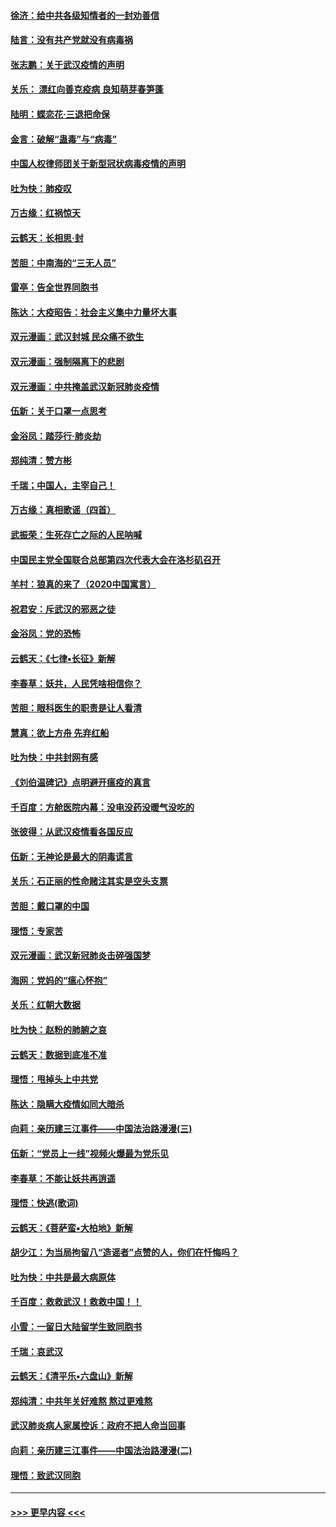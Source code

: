 #### [徐济：给中共各级知情者的一封劝善信](../pages/nsc993/n11868561.md?t=02151044) 
#### [陆言：没有共产党就没有病毒祸](../pages/nsc993/n11868232.md?t=02151044) 
#### [张志鹏：关于武汉疫情的声明](../pages/nsc993/n11867182.md?t=02151044) 
#### [关乐： 漂红向善克疫病 良知萌芽春笋蓬](../pages/nsc993/n11865710.md?t=02151044) 
#### [陆明：蝶恋花‧三退把命保](../pages/nsc993/n11865673.md?t=02151044) 
#### [金言：破解“蛊毒”与“病毒”](../pages/nsc993/n11864103.md?t=02151044) 
#### [中国人权律师团关于新型冠状病毒疫情的声明](../pages/nsc993/n11864249.md?t=02151044) 
#### [吐为快：肺疫叹](../pages/nsc993/n11864027.md?t=02151044) 
#### [万古缘：红祸惊天](../pages/nsc993/n11864079.md?t=02151044) 
#### [云鹤天：长相思‧封](../pages/nsc993/n11864006.md?t=02151044) 
#### [苦胆：中南海的“三无人员”](../pages/nsc993/n11862997.md?t=02151044) 
#### [雷亭：告全世界同胞书](../pages/nsc993/n11862572.md?t=02151044) 
#### [陈达：大疫昭告：社会主义集中力量坏大事](../pages/nsc993/n11859419.md?t=02151044) 
#### [双元漫画：武汉封城 民众痛不欲生](../pages/nsc993/n11859287.md?t=02151044) 
#### [双元漫画：强制隔离下的悲剧](../pages/nsc993/n11859244.md?t=02151044) 
#### [双元漫画：中共掩盖武汉新冠肺炎疫情](../pages/nsc993/n11858249.md?t=02151044) 
#### [伍新：关于口罩一点思考](../pages/nsc993/n11859195.md?t=02151044) 
#### [金浴凤：踏莎行‧肺炎劫](../pages/nsc993/n11858227.md?t=02151044) 
#### [郑纯清：赞方彬](../pages/nsc993/n11856803.md?t=02151044) 
#### [千瑞；中国人，主宰自己！](../pages/nsc993/n11856793.md?t=02151044) 
#### [万古缘：真相歌谣（四首）](../pages/nsc993/n11856263.md?t=02151044) 
#### [武振荣：生死存亡之际的人民呐喊](../pages/nsc993/n11856256.md?t=02151044) 
#### [中国民主党全国联合总部第四次代表大会在洛杉矶召开](../pages/nsc993/n11856344.md?t=02151044) 
#### [羊村：狼真的来了（2020中国寓言）](../pages/nsc993/n11856229.md?t=02151044) 
#### [祝君安：斥武汉的邪恶之徒](../pages/nsc993/n11855861.md?t=02151044) 
#### [金浴凤：党的恐怖](../pages/nsc993/n11855849.md?t=02151044) 
#### [云鹤天：《七律▪长征》新解](../pages/nsc993/n11855479.md?t=02151044) 
#### [李春草：妖共，人民凭啥相信你？](../pages/nsc993/n11855196.md?t=02151044) 
#### [苦胆：眼科医生的职责是让人看清](../pages/nsc993/n11853840.md?t=02151044) 
#### [慧真：欲上方舟 先弃红船](../pages/nsc993/n11853483.md?t=02151044) 
#### [吐为快：中共封网有感](../pages/nsc993/n11852575.md?t=02151044) 
#### [《刘伯温碑记》点明避开瘟疫的真言](../pages/nsc993/n11852128.md?t=02151044) 
#### [千百度：方舱医院内幕：没电没药没暖气没吃的](../pages/nsc993/n11850211.md?t=02151044) 
#### [张彼得：从武汉疫情看各国反应](../pages/nsc993/n11850102.md?t=02151044) 
#### [伍新：无神论是最大的阴毒谎言](../pages/nsc993/n11846129.md?t=02151044) 
#### [关乐：石正丽的性命赌注其实是空头支票](../pages/nsc993/n11846109.md?t=02151044) 
#### [苦胆：戴口罩的中国](../pages/nsc993/n11845576.md?t=02151044) 
#### [理悟：专家苦](../pages/nsc993/n11845564.md?t=02151044) 
#### [双元漫画：武汉新冠肺炎击碎强国梦](../pages/nsc993/n11843320.md?t=02151044) 
#### [海网：党妈的“瘟心怀抱”](../pages/nsc993/n11840740.md?t=02151044) 
#### [关乐：红朝大数据](../pages/nsc993/n11840675.md?t=02151044) 
#### [吐为快：赵粉的肺腑之哀](../pages/nsc993/n11840618.md?t=02151044) 
#### [云鹤天：数据到底准不准](../pages/nsc993/n11840325.md?t=02151044) 
#### [理悟：甩掉头上中共党](../pages/nsc993/n11838826.md?t=02151044) 
#### [陈达：隐瞒大疫情如同大暗杀](../pages/nsc993/n11838771.md?t=02151044) 
#### [向莉：亲历建三江事件——中国法治路漫漫(三)](../pages/nsc993/n11831825.md?t=02151044) 
#### [伍新：“党员上一线”视频火爆最为党乐见](../pages/nsc993/n11838200.md?t=02151044) 
#### [李春草：不能让妖共再逍遥](../pages/nsc993/n11838102.md?t=02151044) 
#### [理悟：快逃(歌词)](../pages/nsc993/n11838083.md?t=02151044) 
#### [云鹤天：《菩萨蛮▪大柏地》新解](../pages/nsc993/n11838059.md?t=02151044) 
#### [胡少江：为当局拘留八“造谣者”点赞的人，你们在忏悔吗？](../pages/nsc993/n11836801.md?t=02151044) 
#### [吐为快：中共是最大病原体](../pages/nsc993/n11836748.md?t=02151044) 
#### [千百度：救救武汉！救救中国！！](../pages/nsc993/n11836145.md?t=02151044) 
#### [小雪：一留日大陆留学生致同胞书](../pages/nsc993/n11834624.md?t=02151044) 
#### [千瑞：哀武汉](../pages/nsc993/n11833647.md?t=02151044) 
#### [云鹤天：《清平乐▪六盘山》新解](../pages/nsc993/n11833611.md?t=02151044) 
#### [郑纯清：中共年关好难熬 熬过更难熬](../pages/nsc993/n11833489.md?t=02151044) 
#### [武汉肺炎病人家属控诉：政府不把人命当回事](../pages/nsc993/n11833205.md?t=02151044) 
#### [向莉：亲历建三江事件——中国法治路漫漫(二)](../pages/nsc993/n11829102.md?t=02151044) 
#### [理悟：致武汉同胞](../pages/nsc993/n11831522.md?t=02151044) 

----
#### [ >>> 更早内容 <<< ](../indexes/nsc993-earlier.md)

